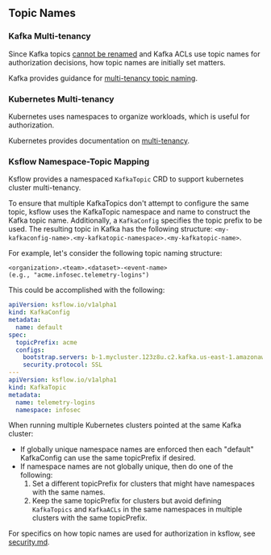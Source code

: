 ## Topic Names

### Kafka Multi-tenancy

Since Kafka topics [cannot be renamed](https://issues.apache.org/jira/browse/KAFKA-2333) and Kafka ACLs use topic
names for authorization decisions, how topic names are initially set matters.

Kafka provides guidance for [multi-tenancy topic naming](https://kafka.apache.org/documentation/#multitenancy-topic-naming).

### Kubernetes Multi-tenancy

Kubernetes uses namespaces to organize workloads, which is useful for authorization.

Kubernetes provides documentation on [multi-tenancy](https://kubernetes.io/docs/concepts/security/multi-tenancy/).

### Ksflow Namespace-Topic Mapping

Ksflow provides a namespaced `KafkaTopic` CRD to support kubernetes cluster multi-tenancy.

To ensure that multiple KafkaTopics don't attempt to configure the same topic, ksflow uses the KafkaTopic namespace and
name to construct the Kafka topic name. Additionally, a `KafkaConfig` specifies the topic prefix to be used.
The resulting topic in Kafka has the following structure: `<my-kafkaconfig-name>.<my-kafkatopic-namespace>.<my-kafkatopic-name>`.

For example, let's consider the following topic naming structure:

    <organization>.<team>.<dataset>-<event-name>
    (e.g., "acme.infosec.telemetry-logins")

This could be accomplished with the following:

```yaml
apiVersion: ksflow.io/v1alpha1
kind: KafkaConfig
metadata:
  name: default
spec:
  topicPrefix: acme
  configs:
    bootstrap.servers: b-1.mycluster.123z8u.c2.kafka.us-east-1.amazonaws.com:9094,b-2.mycluster.123z8u.c2.kafka.us-east-1.amazonaws.com:9094
    security.protocol: SSL
---
apiVersion: ksflow.io/v1alpha1
kind: KafkaTopic
metadata:
  name: telemetry-logins
  namespace: infosec
```

When running multiple Kubernetes clusters pointed at the same Kafka cluster:
* If globally unique namespace names are enforced then each "default" KafkaConfig can use the same topicPrefix if desired.
* If namespace names are not globally unique, then do one of the following:
  1. Set a different topicPrefix for clusters that might have namespaces with the same names.
  2. Keep the same topicPrefix for clusters but avoid defining `KafkaTopics` and `KafkaACLs` in the same namespaces in
  multiple clusters with the same topicPrefix.

For specifics on how topic names are used for authorization in ksflow, see [security.md](./security.md).
